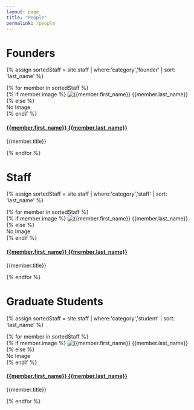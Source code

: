 ```yaml
---
layout: page
title: "People"
permalink: /people
---
```

# Founders
{% assign sortedStaff = site.staff | where:'category','founder' | sort: 'last_name' %}
<div class="staff-container">
{% for member in sortedStaff %}
<div class="staff-block" data-bs-toggle="tooltip" data-bs-placement="top" title="{{member.summary}}">
	{% if member.image %}
	<img class="bio-img" src="{{member.image}}" alt="{{member.first_name}} {{member.last_name}}">
	{% else %}
	<div class="bio-img">
	No Image
	</div>
	{% endif %}
	<h4><a href="{{ member.url }}">{{member.first_name}} {{member.last_name}}</a></h4>
	<p>{{member.title}}</p>
</div>
{% endfor %}
</div>

# Staff
{% assign sortedStaff = site.staff | where:'category','staff' | sort: 'last_name' %}
<div class="staff-container">
{% for member in sortedStaff %}
<div class="staff-block" data-bs-toggle="tooltip" data-bs-placement="top" title="{{member.summary}}">
	{% if member.image %}
	<img class="bio-img" src="{{member.image}}" alt="{{member.first_name}} {{member.last_name}}">
	{% else %}
	<div class="bio-img">
	No Image
	</div>
	{% endif %}
	<h4><a href="{{ member.url }}">{{member.first_name}} {{member.last_name}}</a></h4>
	<p>{{member.title}}</p>
</div>
{% endfor %}
</div>

# Graduate Students

{% assign sortedStaff = site.staff | where:'category','student' | sort: 'last_name' %}
<div class="staff-container">
{% for member in sortedStaff %}
<div class="staff-block" data-bs-toggle="tooltip" data-bs-placement="top" title="{{member.summary}}">
	{% if member.image %}
	<img class="bio-img" src="{{member.image}}" alt="{{member.first_name}} {{member.last_name}}">
	{% else %}
	<div class="bio-img">
	No Image
	</div>
	{% endif %}
	<h4><a href="{{ member.url }}">{{member.first_name}} {{member.last_name}}</a></h4>
	<p>{{member.title}}</p>
</div>
{% endfor %}
</div>